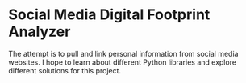 # Social Media Digital Footprint Analyzer
The attempt is to pull and link personal information from social media websites.
I hope to learn about different Python libraries and explore different solutions for this project.
